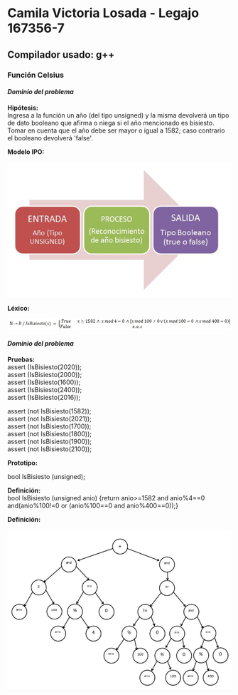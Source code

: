 # Camila Victoria Losada - Legajo 167356-7
## Compilador usado: g++
### Función Celsius
#### *Dominio del problema*  

**Hipótesis:**  
Ingresa a la función un año (del tipo unsigned) y la misma devolverá un tipo de dato booleano que afirma o niega si el año mencionado es bisiesto.
Tomar en cuenta que el año debe ser mayor o igual a 1582; caso contrario el booleano devolverá 'false'.  

**Modelo IPO:**  

![IPO BISIESTO](https://github.com/closada/AED/blob/master/Imgs/IPOBISIESTO.JPG)  

**Léxico:**  

![Funcion Binario](https://github.com/closada/AED/blob/master/Imgs/BISIESTO.JPG)  

#### *Dominio del problema*  

**Pruebas:**  
assert (IsBisiesto(2020));  
assert (IsBisiesto(2000));  
assert (IsBisiesto(1600));  
assert (IsBisiesto(2400));  
assert (IsBisiesto(2016));  

assert (not IsBisiesto(1582));  
assert (not IsBisiesto(2021));  
assert (not IsBisiesto(1700));  
assert (not IsBisiesto(1800));  
assert (not IsBisiesto(1900));  
assert (not IsBisiesto(2100));  
  

**Prototipo:**  

bool IsBisiesto (unsigned);  

**Definición:**  
bool IsBisiesto (unsigned anio) {return 
anio>=1582 and anio%4==0 and(anio%100!=0 or (anio%100==0 and anio%400==0));}  

**Definición:**  

![Arbol de Expresion](https://github.com/closada/AED/blob/master/Imgs/arbol_expresion_bisiesto.JPG)  

